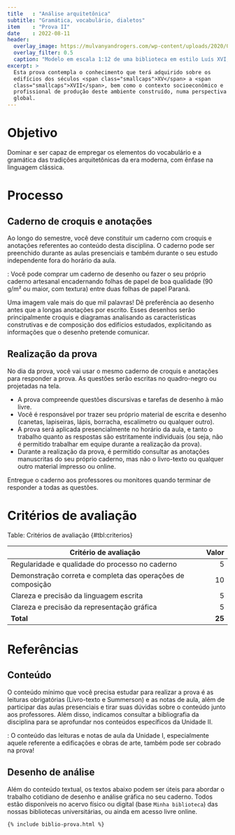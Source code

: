 ```yaml
---
title   : "Análise arquitetônica"
subtitle: "Gramática, vocabulário, dialetos"
item    : "Prova II"
date    : 2022-08-11
header:
  overlay_image: https://mulvanyandrogers.com/wp-content/uploads/2020/07/Gallery-Louis-XVI-Library-.jpg
  overlay_filter: 0.5
  caption: "Modelo em escala 1:12 de uma biblioteca em estilo Luís XVI, por [Mulvany and Rogers](https://mulvanyandrogers.com/gallery/)"
excerpt: >
  Esta prova contempla o conhecimento que terá adquirido sobre os
  edifícios dos séculos <span class="smallcaps">XV</span> a <span
  class="smallcaps">XVII</span>, bem como o contexto socioeconômico e
  profissional de produção deste ambiente construído, numa perspectiva
  global.
---
```


# Objetivo #

Dominar e ser capaz de empregar os elementos do vocabulário e a
gramática das tradições arquitetônicas da era moderna, com ênfase na
linguagem clássica.

# Processo #

## Caderno de croquis e anotações ##

Ao longo do semestre, você deve constituir um caderno com croquis e
anotações referentes ao conteúdo desta disciplina. O caderno pode ser
preenchido durante as aulas presenciais e também durante o seu estudo
independente fora do horário da aula.

<i class="fas fa-check-circle"></i>

: Você pode comprar um caderno de desenho ou fazer o seu próprio caderno
  artesanal encadernando folhas de papel de boa qualidade
  (90 g/m² ou maior, com textura) entre duas folhas de papel Paraná.

Uma imagem vale mais do que mil palavras! Dê preferência ao desenho
antes que a longas anotações por escrito. Esses desenhos serão
principalmente croquis e diagramas analisando as características
construtivas e de composição dos edifícios estudados, explicitando as
informações que o desenho pretende comunicar.

## Realização da prova ##

No dia da prova, você vai usar o mesmo caderno de croquis e anotações
para responder a prova. As questões serão escritas no quadro-negro ou
projetadas na tela.

- A prova compreende questões discursivas e tarefas de desenho à mão
  livre.
- Você é responsável por trazer seu próprio material de escrita e
  desenho (canetas, lapiseiras, lápis, borracha, escalímetro ou qualquer
  outro).
- A prova será aplicada presencialmente no horário da aula, e tanto o
  trabalho quanto as respostas são estritamente individuais (ou seja,
  não é permitido trabalhar em equipe durante a realização da prova).
- Durante a realização da prova, é permitido consultar as anotações
  manuscritas do seu próprio caderno, mas não o livro-texto ou qualquer
  outro material impresso ou online.

Entregue o caderno aos professores ou monitores quando terminar de
responder a todas as questões.

# Critérios de avaliação #

Table: Critérios de avaliação {#tbl:criterios}

| Critério de avaliação                                       |  Valor |
|-------------------------------------------------------------|-------:|
| Regularidade e qualidade do processo no caderno             |      5 |
| Demonstração correta e completa das operações de composição |     10 |
| Clareza e precisão da linguagem escrita                     |      5 |
| Clareza e precisão da representação gráfica                 |      5 |
| **Total**                                                   | **25** |

# Referências #

## Conteúdo ##

O conteúdo mínimo que você precisa estudar para realizar a prova é as
leituras obrigatórias (Livro-texto e Summerson) e as notas de aula, além
de participar das aulas presenciais e tirar suas dúvidas sobre o
conteúdo junto aos professores. Além disso, indicamos consultar a
bibliografia da disciplina para se aprofundar nos conteúdos específicos
da Unidade II.

<i class="fas fa-exclamation-triangle"></i>

: O conteúdo das leituras e notas de aula da Unidade I, especialmente
  aquele referente a edificações e obras de arte, também pode ser
  cobrado na prova!

## Desenho de análise ##

Além do conteúdo textual, os textos abaixo podem ser úteis para abordar
o trabalho cotidiano de desenho e análise gráfica no seu caderno. Todos
estão disponíveis no acervo físico ou digital (base `Minha biblioteca`)
das nossas bibliotecas universitárias, ou ainda em acesso livre online.

```{=html}
{% include biblio-prova.html %}
```

